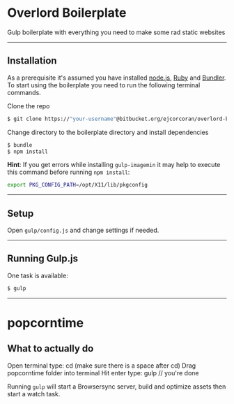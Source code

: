 # Overlord Boilerplate

Gulp boilerplate with everything you need to make some rad static websites

* * *

## Installation
As a prerequisite it's assumed you have installed [node.js](http://nodejs.org), [Ruby](https://www.ruby-lang.org/en/) and [Bundler](http://bundler.io). To start using the boilerplate you need to run the following terminal commands.

Clone the repo

```sh
$ git clone https://"your-username"@bitbucket.org/ejcorcoran/overlord-boilerplate.git
```

Change directory to the boilerplate directory and install dependencies

```sh
$ bundle
$ npm install
```

**Hint**: If you get errors while installing `gulp-imagemin` it may help to execute this command before running `npm install`:

```sh
export PKG_CONFIG_PATH=/opt/X11/lib/pkgconfig
```

* * *

## Setup

Open `gulp/config.js` and change settings if needed.

* * *

## Running Gulp.js

One task is available:

```sh
$ gulp
```



* * *


# popcorntime

## What to actually do
Open terminal
type: cd (make sure there is a space after cd)
Drag popcorntime folder into terminal
Hit enter
type: gulp
// you're done


Running `gulp` will start a Browsersync server, build and optimize assets then start a watch task.
